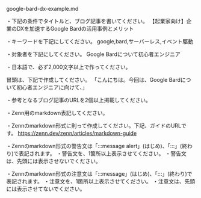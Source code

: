 google-bard-dx-example.md

・下記の条件でタイトルと、ブログ記事を書いてください。
【起業家向け】企業のDXを加速するGoogle Bardの活用事例とメリット

・キーワードを下記にしてください。
google,bard,サーバーレス,イベント駆動

・対象者を下記にしてください。
        Google Bardについて初心者エンジニア


・日本語で、必ず2,000文字以上で作ってください。

冒頭は、下記で作成してください。
「こんにちは。今回は、Google Bardについて初心者エンジニアに向けて、」

・参考となるブログ記事のURLを2個以上掲載してください。




・Zenn用のmarkdown表記してください。

・Zennのmarkdown形式に則って作成してください。下記、ガイドのURLです。
https://zenn.dev/zenn/articles/markdown-guide

・Zennのmarkdown形式の警告文は「:::message alert」(はじめ)、「:::」(終わり)で表記されます。
・警告文を、1箇所以上表示させてください。
・警告文は、先頭には表示させないでください。

・Zennのmarkdown形式の注意文は「:::message」(はじめ)、「:::」(終わり)で表記されます。
・注意文を、1箇所以上表示させてください。
・注意文は、先頭には表示させてないでください。


